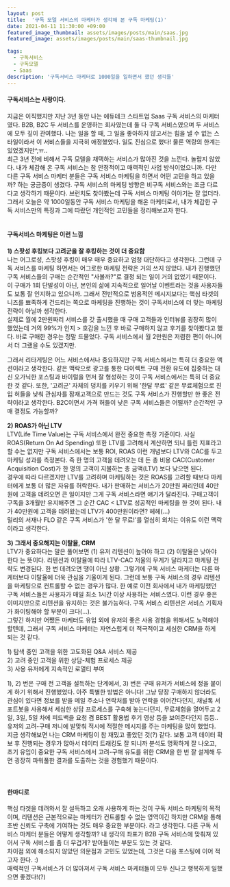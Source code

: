 ```yaml
---
layout: post
title:  '구독 모델 서비스의 마케터가 생각해 본 구독 마케팅(1)'
date: 2021-04-11 11:30:00 +09:00
featured_image_thumbnail: assets/images/posts/main/saas.jpg
featured_image: assets/images/posts/main/saas-thumbnail.jpg

tags:
  - 구독서비스
  - 구독모델
  - Saas
description: '구독서비스 마케터로 1000일을 일하면서 했던 생각들'
---
```


#### 구독서비스는 사랑이다.

지금은 이직했지만 지난 3년 동안 나는 에듀테크 스타트업 Saas 구독 서비스의 마케터였다. B2B, B2C 두 서비스를 운영하는 회사였는데 둘 다 구독 서비스였으며 두 서비스에 모두 깊이 관여했다. 나는 일을 할 때, 그 일을 좋아하지 않고서는 힘을 낼 수 없는 스타일이라서 이 서비스들을 지극히 애정했었다. 일도 진심으로 했다! 물론 역량의 한계는 있었겠지만^,ㅠ..   
최근 3년 전에 비해서 구독 모델을 채택하는 서비스가 많아진 것을 느낀다. 놀랍지 않았다. 내가 체감해 온 구독 서비스는 참 안정적이고 매력적인 사업 방식이었으니까. 다만 다른 구독 서비스 마케터 분들은 구독 서비스 마케팅을 하면서 어떤 고민을 하고 있을까? 하는 궁금증이 생겼다. 구독 서비스의 마케팅 방향은 비구독 서비스와는 조금 다르다고 생각하기 때문이다. 브런치도 찾아봤는데 구독 서비스 마케팅 이야기는 잘 없더라.  
그래서 오늘은 약 1000일동안 구독 서비스 마케팅을 해온 마케터로서, 내가 체감한 구독 서비스만의 특징과 그에 따랐던 개인적인 고민들을 정리해보고자 한다.
<br/>
<br/>

#### 구독서비스 마케팅은 이런 느낌

**1) 스팟성 후킹보다 고려군을 잘 후킹하는 것이 더 중요함**  
나는 어그로성, 스팟성 후킹이 매우 매우 중요하고 엄청 대단하다고 생각한다. 그런데 구독 서비스를 마케팅 하면서는 어그로한 마케팅 전략은 거의 쓰지 않았다. 내가 진행했던 구독 서비스들의 구매는 순간적인 \"사볼까?\"로 결정 되는 일이 거의 없었기 때문이다. 이 구매가 1회 단발성이 아닌, 본인의 삶에 지속적으로 일어날 이벤트라는 것을 사용자들도 보통 잘 인지하고 있으니까. 그래서 전반적으로 범용적인 메시지보다는 핵심 타겟의 니즈를 뾰족하게 건드리는 쪽으로 마케팅을 진행하는 것이 구독서비스에 더 맞는 마케팅 전략이 아닐까 생각한다.  
실제로 월에 2만원짜리 서비스를 갓 출시했을 때 구매 고객들과 인터뷰를 굉장히 많이 했었는데 거의 99%가 인지 > 호감을 느낀 후 바로 구매하지 않고 후기를 찾아봤다고 했다. 바로 구매한 경우는 정말 드물었다. 구독 서비스에서 월 2만원은 저렴한 편이 아니어서 더 그랬을 수도 있겠지만.   

그래서 리타게팅은 어느 서비스에서나 중요하지만 구독 서비스에서는 특히 더 중요한 액션이라고 생각한다. 같은 맥락으로 광고를 통한 다이렉트 구매 전환 유도에 집중하는 대신 오가닉한 포스팅과 바이럴을 먼저 잘 형성하는 것이 구독 서비스에서는 특히 더 중요한 것 같다. 또한, \'고려군\' 자체의 덩치를 키우기 위해 \'한달 무료\' 같은 무료체험으로 진입 허들을 낮춰 관심자를 잠재고객으로 만드는 것도 구독 서비스가 진행할만 한 좋은 전략이라고 생각한다. B2C이면서 가격 허들이 낮은 구독 서비스들은 어떨까? 순간적인 구매 결정도 가능할까?   

**2) ROAS가 아닌 LTV**  
LTV\(Life Time Value\)는 구독 서비스에서 완전 중요한 측정 기준이다. 사실 ROAS\(Return On Ad Spending\) 또한 LTV를 고려해서 계산하면 되니 틀린 지표라고 할 수는 없지만 구독 서비스에서는 보통 ROI, ROAS 이런 개념보다 LTV와 CAC를 두고 마케팅 성과를 측정본다. 즉 한 명의 고객을 데려오는 데 든 총 비용 CAC\(Customer Acquisition Cost\)가 한 명의 고객이 지불하는 총 금액\(LTV\) 보다 낮으면 된다.  
경우에 따라 다르겠지만 LTV를 고려하며 마케팅하는 것은 ROAS를 고려할 때보다 마케터에게 보통 더 많은 자유를 허락한다. 내가 판매하는 서비스가 20만원 짜리인데 40만원에 고객을 데려오면 큰 일이지만 그게 구독 서비스라면 얘기가 달라진다. 구매고객이 구독을 3개월만 유지해주면 그 순간 CAC < LTV로 성공적인 마케팅을 한 것이 된다. 내가 40만원에 고객을 데려왔는데 LTV가 400만원이라면? 헤헤\(...\)  
밀리의 서재나 FLO 같은 구독 서비스가 \'한 달 무료!\'를 열심히 외치는 이유도 이런 맥락이라고 생각한다.

**3) 그래서 중요해지는 이탈율, CRM**  
LTV가 중요하다는 말은 풀어보면 \(1\) 유저 리텐션이 높아야 하고 \(2\) 이탈율은 낮아야 한다 는 뜻이다. 리텐션과 이탈율에 따라 LTV-CAC 저울의 무게가 달라지고 마케팅 전략도 변경된다. 한 번 데려오면 땡이 아닌 상황. 그렇기에 구독 서비스 마케터는 다른 마케터보다 이탈율에 더욱 관심을 기울이게 된다. 그런데 보통 구독 서비스의 경우 리텐션을 마케팅으로 컨트롤할 수 없는 경우가 많다. 한 예로 이전 회사에서 내가 마케팅했던 구독 서비스들은 사용자가 매일 최소 1시간 이상 사용하는 서비스였다. 이런 경우 좋은 이미지만으로 리텐션을 유지하는 것은 불가능하다. 구독 서비스 리텐션은 서비스 기획자가 화이팅해야 할 부분이 크다\(...\).  
그렇긴 하지만 어쨌든 마케터도 유입 외에 유저의 좋은 사용 경험을 위해서도 노력해야 할텐데, 그래서 구독 서비스 마케터는 자연스럽게 더 적극적이고 세심한 CRM을 하게 되는 것 같다.  

 1\) 탐색 중인 고객을 위한 고도화된 Q&A 서비스 제공  
 2\) 고려 중인 고객을 위한 상담-체험 프로세스 제공  
 3\) 사용 유저에게 지속적인 로열티 부여  

1\), 2\) 번은 구매 전 고객을 설득하는 단계에서, 3) 번은 구매 유저가 서비스에 정을 붙이게 하기 위해서 진행했었다. 아주 특별한 방법은 아니다! 그냥 당장 구매하지 않더라도 관심이 있다면 정보를 받을 메일 주소나 연락처를 받아 연락을 이어간다던지, 채널톡 서포트봇을 사용해서 세심한 상담 프로세스를 구축해 놓는다던지, 무료체험을 열어두고 2일, 3일, 5일 차에 피드백을 요청 겸 BEST 활용법 후기 영상 등을 보여준다던지 등등.. 유저의 고려-구매 저니에 발맞춰 적시에 적절한 메시지를 주는 마케팅을 많이 했었다. 지금 생각해보면 나는 CRM 마케팅이 참 재밌고 좋았던 것\(?\) 같다. 보통 고객 데이터 확보 후 진행되는 경우가 많아서 데이터 트래킹도 잘 되니까 분석도 명확하게 잘 나오고, 초기 유입이 중요한 구독 서비스에서 고려-구매 유도를 위한 CRM을 한 번 잘 설계해 두면 굉장히 파워풀한 결과를 도출하는 것을 경험했기 때문이다.   
<br/>
<br/>

#### 한마디로

핵심 타겟을 데려와서 잘 설득하고 오래 사용하게 하는 것이 구독 서비스 마케팅의 목적이며, 리텐션은 근본적으로는 마케터가 컨트롤할 수 없는 영역이긴 하지만 CRM을 통해 초반 신뢰도 구축에 기여하는 것도 매우 중요한 부분이다. 라고 생각한다. 다른 구독 서비스 마케터 분들은 어떻게 생각할까? 내 생각의 좌표가 B2B 구독 서비스에 맞춰져 있어서 구독 서비스를 좀 더 무겁게? 받아들이는 부분도 있는 것 같다.  
차이점 외에 해소되지 않았던 의문점과 고민도 있었는데, 그것은 다음 포스팅에 이어 적고자 한다. :)   
매력적인 구독서비스가 더 많아져서 구독 서비스 마케터들이 모두 신나고 행복하게 일했으면 좋겠다!\(?\)
<br/>
<br/>
